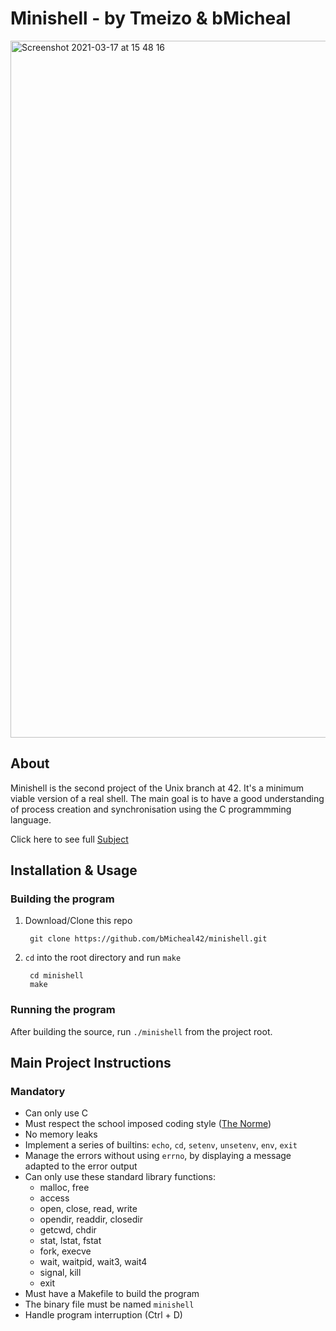 # Minishell - by Tmeizo & bMicheal

<img width="1115" alt="Screenshot 2021-03-17 at 15 48 16" src="https://user-images.githubusercontent.com/73602657/111475658-6066bd00-873e-11eb-9c8c-e5cc834f21c9.png">

## About

Minishell is the second project of the Unix branch at 42.
It's a minimum viable version of a real shell.
The main goal is to have a good understanding of process creation and
synchronisation using the C programmming language.

Click here to see full [Subject][1]

## Installation & Usage

### Building the program

1. Download/Clone this repo

        git clone https://github.com/bMicheal42/minishell.git
2. `cd` into the root directory and run `make`

        cd minishell
        make

### Running the program

After building the source, run `./minishell` from the project root.

## Main Project Instructions

### Mandatory

- Can only use C
- Must respect the school imposed coding style ([The Norme][2])
- No memory leaks
- Implement a series of builtins: `echo`, `cd`, `setenv`, `unsetenv`, `env`, `exit`
- Manage the errors without using `errno`, by displaying a message adapted
to the error output
- Can only use these standard library functions:
    - malloc, free
    - access
    - open, close, read, write
    - opendir, readdir, closedir
    - getcwd, chdir
    - stat, lstat, fstat
    - fork, execve
    - wait, waitpid, wait3, wait4
    - signal, kill
    - exit
- Must have a Makefile to build the program
- The binary file must be named `minishell`
- Handle program interruption (Ctrl + D)

[1]: https://github.com/bMicheal42/minishell/blob/main/minishell.en.pdf
[2]: https://github.com/bMicheal42/minishell/blob/main/norme.en.pdf
